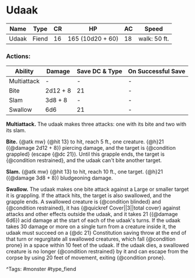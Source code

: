 # Udaak

| Name | Type | CR | HP | AC | Speed |
|------|------|----|----|----|-------|
| Udaak | Fiend | 16 | 165 (10d20 + 60) | 18 | walk: 50 ft. |

### Actions:

| Ability | Damage | Save DC & Type | On Successful Save |
|---------|--------|----------------|--------------------|
| Multiattack | - | - | - |
| Bite | 2d12 + 8 | 21 | - |
| Slam | 3d8 + 8 | - | - |
| Swallow | 6d6 | 21 | - |


**Multiattack.** The udaak makes three attacks: one with its bite and two with its slam.

**Bite.** {@atk mw} {@hit 13} to hit, reach 5 ft., one creature. {@h}21 ({@damage 2d12 + 8}) piercing damage, and the target is {@condition grappled} (escape {@dc 21}). Until this grapple ends, the target is {@condition restrained}, and the udaak can't bite another target.

**Slam.** {@atk mw} {@hit 13} to hit, reach 10 ft., one target. {@h}21 ({@damage 3d8 + 8}) bludgeoning damage.

**Swallow.** The udaak makes one bite attack against a Large or smaller target it is grappling. If the attack hits, the target is also swallowed, and the grapple ends. A swallowed creature is {@condition blinded} and {@condition restrained}, it has {@quickref Cover||3||total cover} against attacks and other effects outside the udaak, and it takes 21 ({@damage 6d6}) acid damage at the start of each of the udaak's turns. If the udaak takes 30 damage or more on a single turn from a creature inside it, the udaak must succeed on a {@dc 21} Constitution saving throw at the end of that turn or regurgitate all swallowed creatures, which fall {@condition prone} in a space within 10 feet of the udaak. If the udaak dies, a swallowed creature is no longer {@condition restrained} by it and can escape from the corpse by using 20 feet of movement, exiting {@condition prone}.

^Tags: #monster #type_fiend